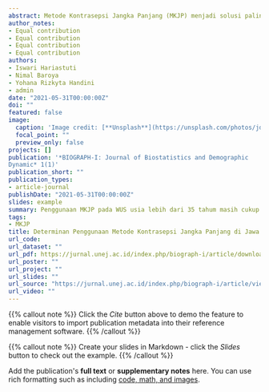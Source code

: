 ```yaml
---
abstract: Metode Kontrasepsi Jangka Panjang (MKJP) menjadi solusi paling efektif dalam mencegah kehamilan. Rendahnya penggunaan MKJP di Jawa Timur tentu berkontribusi pada belum tercapainya target nasional dalam penurunan Angka Kelahiran Total di Indonesia. Penelitian ini bertujuan untuk mengetahui determinan penggunaan MKJP di Jawa Timur Tahun 2017. Penelitian menggunakan data hasil Survei Demograsi dan Kesehatan Indonesia Tahun 2017. Beberapa variabel yang diduga mempengaruhi penggunaan MKJP di Jawa Timur ialah usia, tingkat pendidikan, daerah tempat tinggal, status sosial ekonomi, jumlah anak, pengetahuan, dan keterlibatan suami. Hasil penelitian menunjukkan bahwa usia, pendidikan, jumlah anak, pengetahuan dan keterlibatan suami berhubungan dengan penggunaan MKJP di Jawa Timur. Sedangkan daerah tempat tinggal dan status sosial ekonomi tidak berpengaruh terhadap penggunaan MKJP di Jawa Timur. Hal ini dapat disebabkan oleh usaha-usaha pemerintah daerah dalam meningkatkan akseptor MKJP dengan membuat program-program seperti sosialisasi dan pemberian MKJP secara gratis. Suami yang terlibat dalam menentukan metode kontrasepsi pasangannya lebih cenderung memilih menggunakan MKJP 17 kali lipat dibandingkan yang tidak terlibat. Sehingga peneliti menyarankan keterlibatan suami dalam dalam kegiatan sosialisasi untuk meningkatkan pemahaman tentang metode kontrasepsi.
author_notes:
- Equal contribution
- Equal contribution
- Equal contribution
- Equal contribution
authors:
- Iswari Hariastuti
- Nimal Baroya
- Yohana Rizkyta Handini
- admin
date: "2021-05-31T00:00:00Z"
doi: ""
featured: false
image:
  caption: 'Image credit: [**Unsplash**](https://unsplash.com/photos/jdD8gXaTZsc)'
  focal_point: ""
  preview_only: false
projects: []
publication: '*BIOGRAPH-I: Journal of Biostatistics and Demographic
Dynamic* 1(1)'
publication_short: ""
publication_types:
- article-journal
publishDate: "2021-05-31T00:00:00Z"
slides: example
summary: Penggunaan MKJP pada WUS usia lebih dari 35 tahum masih cukup rendah. Semakin tinggi pendidikan terakhir yang ditempuh meningkatkan penggunaan MKJP bahkan hingga memiliki kecenderungan 17 kali lipat dibandingkan dengan yang tidak bersekolah. Jumlah anak yang banyak (lebih dari 2) memberikan kecenderungan penggunaan MKJP. Selain itu dukungan suami dan pengetahuan WUS yang baik terhadap metode kontrasepsi memberikan kecenderungan penggunaan MKJP hingga 2 kali lipat.
tags:
- MKJP
title: Determinan Penggunaan Metode Kontrasepsi Jangka Panjang di Jawa Timur Tahun 2017
url_code: 
url_dataset: ""
url_pdf: https://jurnal.unej.ac.id/index.php/biograph-i/article/download/23619/9617
url_poster: ""
url_project: ""
url_slides: ""
url_source: "https://jurnal.unej.ac.id/index.php/biograph-i/article/view/23619"
url_video: ""
---
```


{{% callout note %}}
Click the *Cite* button above to demo the feature to enable visitors to import publication metadata into their reference management software.
{{% /callout %}}

{{% callout note %}}
Create your slides in Markdown - click the *Slides* button to check out the example.
{{% /callout %}}

Add the publication's **full text** or **supplementary notes** here. You can use rich formatting such as including [code, math, and images](https://docs.hugoblox.com/content/writing-markdown-latex/).
